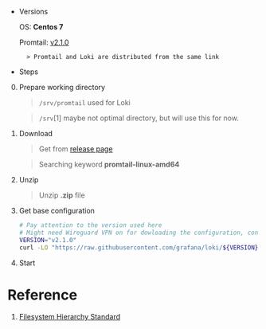 - Versions

    OS: **Centos 7**

    Promtail: [v2.1.0](https://github.com/grafana/loki/tree/v2.1.0)

        > Promtail and Loki are distributed from the same link

- Steps

0. Prepare working directory

    > `/srv/promtail` used for Loki

    > `/srv`[1] maybe not optimal directory, but will use this for now.

1. Download 

    > Get from [release page](https://github.com/grafana/loki/releases/)

    > Searching keyword **promtail-linux-amd64**

2. Unzip

    > Unzip **.zip** file

3. Get base configuration

    ``` bash
    # Pay attention to the version used here
    # Might need Wireguard VPN on for dowloading the configuration, considering the "https://raw.githubusercontent.com" connection within mainland China
    VERSION="v2.1.0"
    curl -LO "https://raw.githubusercontent.com/grafana/loki/${VERSION}/cmd/promtail/promtail-local-config.yaml"
    ```

4. Start

# Reference

1. [Filesystem Hierarchy Standard](https://en.wikipedia.org/wiki/Filesystem_Hierarchy_Standard)
